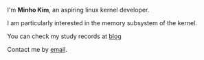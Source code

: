 ---
---

I'm **Minho Kim**, an aspiring linux kernel developer.

I am particularly interested in the memory subsystem of the kernel.

You can check my study records at [blog]

Contact me by [email].



[blog]: /blog
[email]: mailto:minho7571@gmail.com
